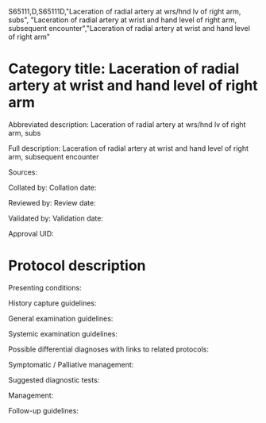 S65111,D,S65111D,"Laceration of radial artery at wrs/hnd lv of right arm, subs", "Laceration of radial artery at wrist and hand level of right arm, subsequent encounter","Laceration of radial artery at wrist and hand level of right arm"
# Category title: Laceration of radial artery at wrist and hand level of right arm

Abbreviated description: Laceration of radial artery at wrs/hnd lv of right arm, subs

Full description: Laceration of radial artery at wrist and hand level of right arm, subsequent encounter

Sources:

Collated by:
Collation date:

Reviewed by:
Review date:

Validated by:
Validation date:

Approval UID:

# Protocol description

Presenting conditions:

History capture guidelines:

General examination guidelines:

Systemic examination guidelines:

Possible differential diagnoses with links to related protocols:

Symptomatic / Palliative management:

Suggested diagnostic tests:

Management:

Follow-up guidelines:
